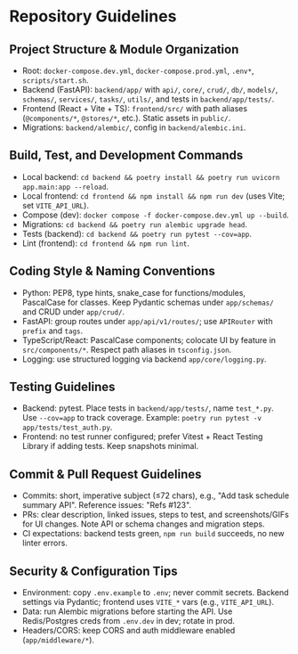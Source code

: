 # Repository Guidelines

## Project Structure & Module Organization
- Root: `docker-compose.dev.yml`, `docker-compose.prod.yml`, `.env*`, `scripts/start.sh`.
- Backend (FastAPI): `backend/app/` with `api/`, `core/`, `crud/`, `db/`, `models/`, `schemas/`, `services/`, `tasks/`, `utils/`, and tests in `backend/app/tests/`.
- Frontend (React + Vite + TS): `frontend/src/` with path aliases (`@components/*`, `@stores/*`, etc.). Static assets in `public/`.
- Migrations: `backend/alembic/`, config in `backend/alembic.ini`.

## Build, Test, and Development Commands
- Local backend: `cd backend && poetry install && poetry run uvicorn app.main:app --reload`.
- Local frontend: `cd frontend && npm install && npm run dev` (uses Vite; set `VITE_API_URL`).
- Compose (dev): `docker compose -f docker-compose.dev.yml up --build`.
- Migrations: `cd backend && poetry run alembic upgrade head`.
- Tests (backend): `cd backend && poetry run pytest --cov=app`.
- Lint (frontend): `cd frontend && npm run lint`.

## Coding Style & Naming Conventions
- Python: PEP8, type hints, snake_case for functions/modules, PascalCase for classes. Keep Pydantic schemas under `app/schemas/` and CRUD under `app/crud/`.
- FastAPI: group routes under `app/api/v1/routes/`; use `APIRouter` with `prefix` and `tags`.
- TypeScript/React: PascalCase components; colocate UI by feature in `src/components/*`. Respect path aliases in `tsconfig.json`.
- Logging: use structured logging via backend `app/core/logging.py`.

## Testing Guidelines
- Backend: pytest. Place tests in `backend/app/tests/`, name `test_*.py`. Use `--cov=app` to track coverage. Example: `poetry run pytest -v app/tests/test_auth.py`.
- Frontend: no test runner configured; prefer Vitest + React Testing Library if adding tests. Keep snapshots minimal.

## Commit & Pull Request Guidelines
- Commits: short, imperative subject (≤72 chars), e.g., "Add task schedule summary API". Reference issues: "Refs #123".
- PRs: clear description, linked issues, steps to test, and screenshots/GIFs for UI changes. Note API or schema changes and migration steps.
- CI expectations: backend tests green, `npm run build` succeeds, no new linter errors.

## Security & Configuration Tips
- Environment: copy `.env.example` to `.env`; never commit secrets. Backend settings via Pydantic; frontend uses `VITE_*` vars (e.g., `VITE_API_URL`).
- Data: run Alembic migrations before starting the API. Use Redis/Postgres creds from `.env.dev` in dev; rotate in prod.
- Headers/CORS: keep CORS and auth middleware enabled (`app/middleware/*`).

